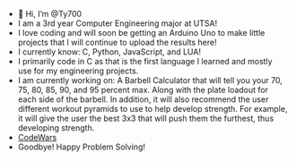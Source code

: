 - 👋 Hi, I’m @Ty700
- I am a 3rd year Computer Engineering major at UTSA!
- I love coding and will soon be getting an Arduino Uno to make little projects that I will continue to upload the results here!
- I currently know: C, Python, JavaScript, and LUA!
- I primarily code in C as that is the first language I learned and mostly use for my engineering projects.
- I am currently working on: A Barbell Calculator that will tell you your 70, 75, 80, 85, 90, and 95 percent max. Along with the plate loadout for each side of the barbell. In addition, it will also recommend the user different workout pyramids to use to help develop strength. For example, it will give the user the best 3x3 that will push them the furthest, thus developing strength. 
- [CodeWars]([url](https://www.codewars.com/users/Ty700))
- Goodbye! Happy Problem Solving!

